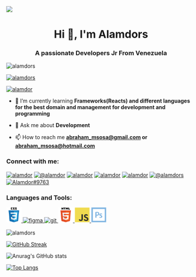 <div id = "header" alin = "center">
  <img src="https://media.giphy.com/media/QX6ruFElzFdeIfblrg/giphy.gif" width= "200"/>
  <h1 align="center">Hi 👋, I'm Alamdors</h1>
<h3 align="center">A passionate Developers Jr From Venezuela</h3>

<p align="left"> <img src="https://komarev.com/ghpvc/?username=alamdors&label=Profile%20views&color=0e75b6&style=flat" alt="alamdors" /> </p>

<p align="left"> <a href="https://github.com/ryo-ma/github-profile-trophy"><img src="https://github-profile-trophy.vercel.app/?username=alamdors" alt="alamdors" /></a> </p>

<p align="left"> <a href="https://twitter.com/alamdor" target="blank"><img src="https://img.shields.io/twitter/follow/alamdor?logo=twitter&style=for-the-badge" alt="alamdor" /></a> </p>

- 🌱 I’m currently learning **Frameworks(Reacts) and different languages for the best domain and management for development and programming**

- 💬 Ask me about **Development**

- 📫 How to reach me **abraham_msosa@gmail.com or abraham_msosa@hotmail.com**

<h3 align="left">Connect with me:</h3>
<p align="left">
<a href="https://codepen.io/alamdor" target="blank"><img align="center" src="https://raw.githubusercontent.com/rahuldkjain/github-profile-readme-generator/master/src/images/icons/Social/codepen.svg" alt="alamdor" height="30" width="40" /></a>
<a href="https://dev.to/@alamdor" target="blank"><img align="center" src="https://raw.githubusercontent.com/rahuldkjain/github-profile-readme-generator/master/src/images/icons/Social/devto.svg" alt="@alamdor" height="30" width="40" /></a>
<a href="https://twitter.com/alamdor" target="blank"><img align="center" src="https://raw.githubusercontent.com/rahuldkjain/github-profile-readme-generator/master/src/images/icons/Social/twitter.svg" alt="alamdor" height="30" width="40" /></a>
<a href="https://linkedin.com/in/alamdor" target="blank"><img align="center" src="https://raw.githubusercontent.com/rahuldkjain/github-profile-readme-generator/master/src/images/icons/Social/linked-in-alt.svg" alt="alamdor" height="30" width="40" /></a>
<a href="https://stackoverflow.com/users/alamdor" target="blank"><img align="center" src="https://raw.githubusercontent.com/rahuldkjain/github-profile-readme-generator/master/src/images/icons/Social/stack-overflow.svg" alt="alamdor" height="30" width="40" /></a>
<a href="https://instagram.com/@alamdors" target="blank"><img align="center" src="https://raw.githubusercontent.com/rahuldkjain/github-profile-readme-generator/master/src/images/icons/Social/instagram.svg" alt="@alamdors" height="30" width="40" /></a>
<a href="https://discord.gg/Alamdor#9763" target="blank"><img align="center" src="https://raw.githubusercontent.com/rahuldkjain/github-profile-readme-generator/master/src/images/icons/Social/discord.svg" alt="Alamdor#9763" height="30" width="40" /></a>
</p>

<h3 align="left">Languages and Tools:</h3>
<p align="left"> <a href="https://www.w3schools.com/css/" target="_blank" rel="noreferrer"> <img src="https://raw.githubusercontent.com/devicons/devicon/master/icons/css3/css3-original-wordmark.svg" alt="css3" width="40" height="40"/> </a> <a href="https://www.figma.com/" target="_blank" rel="noreferrer"> <img src="https://www.vectorlogo.zone/logos/figma/figma-icon.svg" alt="figma" width="40" height="40"/> </a> <a href="https://git-scm.com/" target="_blank" rel="noreferrer"> <img src="https://www.vectorlogo.zone/logos/git-scm/git-scm-icon.svg" alt="git" width="40" height="40"/> </a> <a href="https://www.w3.org/html/" target="_blank" rel="noreferrer"> <img src="https://raw.githubusercontent.com/devicons/devicon/master/icons/html5/html5-original-wordmark.svg" alt="html5" width="40" height="40"/> </a> <a href="https://developer.mozilla.org/en-US/docs/Web/JavaScript" target="_blank" rel="noreferrer"> <img src="https://raw.githubusercontent.com/devicons/devicon/master/icons/javascript/javascript-original.svg" alt="javascript" width="40" height="40"/> </a> <a href="https://www.photoshop.com/en" target="_blank" rel="noreferrer"> <img src="https://raw.githubusercontent.com/devicons/devicon/master/icons/photoshop/photoshop-line.svg" alt="photoshop" width="40" height="40"/> </a> </p>

<p><img align="center" src="https://github-readme-stats.vercel.app/api/top-langs?username=alamdors&show_icons=true&locale=en&layout=compact" alt="alamdors" /></p>






[![GitHub Streak](http://github-readme-streak-stats.herokuapp.com?user=Alamdors&theme=gotham)](https://git.io/streak-stats)

![Anurag's GitHub stats](https://github-readme-stats.vercel.app/api?username=Alamdors&show_icons=true&theme=highcontrast)

[![Top Langs](https://github-readme-stats.vercel.app/api/top-langs/?username=Alamdors&layout=compact)](https://github.com/anuraghazra/github-readme-stats)

